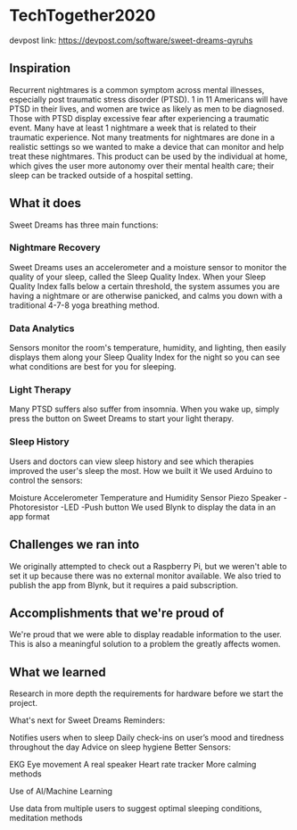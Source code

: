 # TechTogether2020
devpost link: https://devpost.com/software/sweet-dreams-qyruhs

## Inspiration
Recurrent nightmares is a common symptom across mental illnesses, especially post traumatic stress disorder (PTSD). 1 in 11 Americans will have PTSD in their lives, and women are twice as likely as men to be diagnosed. Those with PTSD display excessive fear after experiencing a traumatic event. Many have at least 1 nightmare a week that is related to their traumatic experience. Not many treatments for nightmares are done in a realistic settings so we wanted to make a device that can monitor and help treat these nightmares. This product can be used by the individual at home, which gives the user more autonomy over their mental health care; their sleep can be tracked outside of a hospital setting.

## What it does
Sweet Dreams has three main functions:

### Nightmare Recovery
Sweet Dreams uses an accelerometer and a moisture sensor to monitor the quality of your sleep, called the Sleep Quality Index. When your Sleep Quality Index falls below a certain threshold, the system assumes you are having a nightmare or are otherwise panicked, and calms you down with a traditional 4-7-8 yoga breathing method.
### Data Analytics
Sensors monitor the room's temperature, humidity, and lighting, then easily displays them along your Sleep Quality Index for the night so you can see what conditions are best for you for sleeping.
### Light Therapy
Many PTSD suffers also suffer from insomnia. When you wake up, simply press the button on Sweet Dreams to start your light therapy.
### Sleep History
Users and doctors can view sleep history and see which therapies improved the user's sleep the most.
How we built it
We used Arduino to control the sensors:

Moisture
Accelerometer
Temperature and Humidity Sensor
Piezo Speaker -Photoresistor -LED -Push button
We used Blynk to display the data in an app format

## Challenges we ran into
We originally attempted to check out a Raspberry Pi, but we weren't able to set it up because there was no external monitor available. We also tried to publish the app from Blynk, but it requires a paid subscription.

## Accomplishments that we're proud of
We're proud that we were able to display readable information to the user. This is also a meaningful solution to a problem the greatly affects women.

## What we learned
Research in more depth the requirements for hardware before we start the project.

What's next for Sweet Dreams
Reminders:

Notifies users when to sleep
Daily check-ins on user’s mood and tiredness throughout the day
Advice on sleep hygiene
Better Sensors:

EKG
Eye movement
A real speaker
Heart rate tracker
More calming methods

Use of AI/Machine Learning

Use data from multiple users to suggest optimal sleeping conditions, meditation methods
